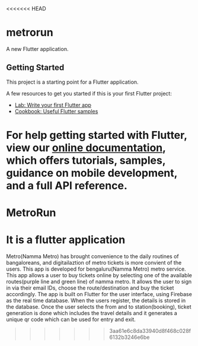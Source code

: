<<<<<<< HEAD
# metrorun

A new Flutter application.

## Getting Started

This project is a starting point for a Flutter application.

A few resources to get you started if this is your first Flutter project:

- [Lab: Write your first Flutter app](https://flutter.dev/docs/get-started/codelab)
- [Cookbook: Useful Flutter samples](https://flutter.dev/docs/cookbook)

For help getting started with Flutter, view our
[online documentation](https://flutter.dev/docs), which offers tutorials,
samples, guidance on mobile development, and a full API reference.
=======
# MetroRun
# It is a flutter application
Metro(Namma Metro) has brought convenience to the daily routines of bangaloreans, and digitailaztion of metro tickets is more convient of the users.
This app is developed for bengaluru(Namma Metro) metro service.
This app allows a user to buy tickets online by selecting one of the available routes(purple line and green line) of namma metro.
It allows the user to sign in via their email IDs, choose the route/destination and buy the ticket accordingly.
The app is built on Flutter for the user interface, using Firebase as the real time database.
When the users register, the details is stored in the database.
Once the user selects the from and to station(booking), ticket generation is done which includes the travel details and it generates a unique qr code which can be used for entry and exit.
>>>>>>> 3aa61e6c8da33940d8f468c028f6132b3246e6be
